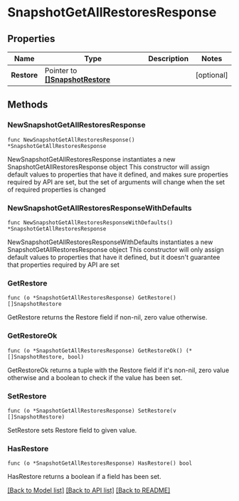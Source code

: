 # SnapshotGetAllRestoresResponse

## Properties

Name | Type | Description | Notes
------------ | ------------- | ------------- | -------------
**Restore** | Pointer to [**[]SnapshotRestore**](SnapshotRestore.md) |  | [optional] 

## Methods

### NewSnapshotGetAllRestoresResponse

`func NewSnapshotGetAllRestoresResponse() *SnapshotGetAllRestoresResponse`

NewSnapshotGetAllRestoresResponse instantiates a new SnapshotGetAllRestoresResponse object
This constructor will assign default values to properties that have it defined,
and makes sure properties required by API are set, but the set of arguments
will change when the set of required properties is changed

### NewSnapshotGetAllRestoresResponseWithDefaults

`func NewSnapshotGetAllRestoresResponseWithDefaults() *SnapshotGetAllRestoresResponse`

NewSnapshotGetAllRestoresResponseWithDefaults instantiates a new SnapshotGetAllRestoresResponse object
This constructor will only assign default values to properties that have it defined,
but it doesn't guarantee that properties required by API are set

### GetRestore

`func (o *SnapshotGetAllRestoresResponse) GetRestore() []SnapshotRestore`

GetRestore returns the Restore field if non-nil, zero value otherwise.

### GetRestoreOk

`func (o *SnapshotGetAllRestoresResponse) GetRestoreOk() (*[]SnapshotRestore, bool)`

GetRestoreOk returns a tuple with the Restore field if it's non-nil, zero value otherwise
and a boolean to check if the value has been set.

### SetRestore

`func (o *SnapshotGetAllRestoresResponse) SetRestore(v []SnapshotRestore)`

SetRestore sets Restore field to given value.

### HasRestore

`func (o *SnapshotGetAllRestoresResponse) HasRestore() bool`

HasRestore returns a boolean if a field has been set.


[[Back to Model list]](../README.md#documentation-for-models) [[Back to API list]](../README.md#documentation-for-api-endpoints) [[Back to README]](../README.md)



